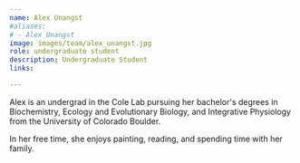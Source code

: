 ```yaml
---
name: Alex Unangst
#aliases:
# - Alex Unangst
image: images/team/alex_unangst.jpg
role: undergraduate student
description: Undergraduate Student
links:

---
```

Alex is an undergrad in the Cole Lab pursuing her bachelor's degrees in Biochemistry, Ecology and Evolutionary Biology, and Integrative Physiology from the University of Colorado Boulder.

In her free time, she enjoys painting, reading, and spending time with her family. 
